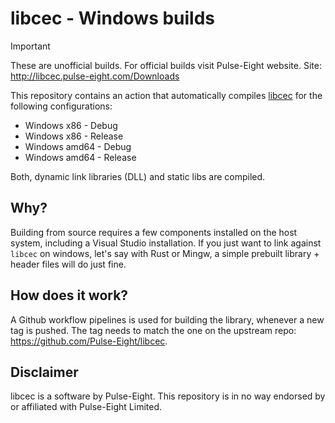 # libcec - Windows builds

> [!IMPORTANT]  
> These are unofficial builds. For official builds visit Pulse-Eight website.
> Site: <http://libcec.pulse-eight.com/Downloads>

This repository contains an action that automatically compiles [libcec](https://github.com/Pulse-Eight/libcec) for the following configurations:

- Windows x86 - Debug
- Windows x86 - Release
- Windows amd64 - Debug
- Windows amd64 - Release

Both, dynamic link libraries (DLL) and static libs are compiled.

## Why?

Building from source requires a few components installed on the host system, including a Visual Studio installation.
If you just want to link against `libcec` on windows, let's say with Rust or Mingw, a simple prebuilt library + header files will do just fine. 

## How does it work?

A Github workflow pipelines is used for building the library, whenever a new tag is pushed. The tag needs to match the one on the upstream repo: https://github.com/Pulse-Eight/libcec.


## Disclaimer

libcec is a software by Pulse-Eight.
This repository is in no way endorsed by or affiliated with Pulse-Eight Limited.
